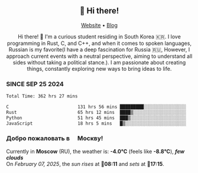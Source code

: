 <h2 align="center">👋 Hi there!</h2>
<p align="center">
  <a href="https://urdekcah.ru">Website</a> •
  <a href="https://urdekcah.blog">Blog</a>
</p>

<p align="center">
  Hi there! 👋 I'm a curious student residing in South Korea 🇰🇷. I love programming in Rust, C, and C++, and when it comes to spoken languages, Russian is my favorite(I have a deep fascination for Russia 🇷🇺, However, I approach current events with a neutral perspective, aiming to understand all sides without taking a political stance.). I am passionate about creating things, constantly exploring new ways to bring ideas to life.
</p>

### SINCE SEP 25 2024
<!--START_SECTION:waka-->
<!--LAST_WAKA_UPDATE:2025-02-06 18:28:09-->
```txt
Total Time: 362 hrs 27 mins

C                          131 hrs 56 mins █████████░░░░░░░░░░░░░░░░   35.47 %
Rust                       65 hrs 12 mins  ████▒░░░░░░░░░░░░░░░░░░░░   17.53 %
Python                     51 hrs 45 mins  ███▒░░░░░░░░░░░░░░░░░░░░░   13.92 %
JavaScript                 18 hrs 5 mins   █▒░░░░░░░░░░░░░░░░░░░░░░░   04.86 %
```
<!--END_SECTION:waka-->

<h3>Добро пожаловать в <img src="https://cdn-icons-png.flaticon.com/512/197/197408.png" width="13"/> Москву!</h3>

<!--START_SECTION:weather:moscow-->
<!--LAST_WEATHER_UPDATE:2025-02-07 06:29:18-->
Currently in **Moscow** (RU), the weather is: **-4.0°C** (feels like **-8.8°C**), ***few clouds***<br/>
On *February 07, 2025*, the *sun rises* at 🌅**08:11** and *sets* at 🌇**17:15**.
<!--END_SECTION:weather-->
